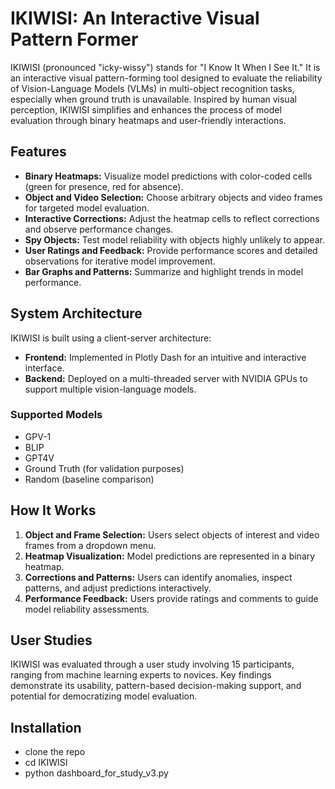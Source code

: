# IKIWISI: An Interactive Visual Pattern Former

IKIWISI (pronounced "icky-wissy") stands for "I Know It When I See It." It is an interactive visual pattern-forming tool designed to evaluate the reliability of Vision-Language Models (VLMs) in multi-object recognition tasks, especially when ground truth is unavailable. Inspired by human visual perception, IKIWISI simplifies and enhances the process of model evaluation through binary heatmaps and user-friendly interactions.

## Features

- **Binary Heatmaps:** Visualize model predictions with color-coded cells (green for presence, red for absence).
- **Object and Video Selection:** Choose arbitrary objects and video frames for targeted model evaluation.
- **Interactive Corrections:** Adjust the heatmap cells to reflect corrections and observe performance changes.
- **Spy Objects:** Test model reliability with objects highly unlikely to appear.
- **User Ratings and Feedback:** Provide performance scores and detailed observations for iterative model improvement.
- **Bar Graphs and Patterns:** Summarize and highlight trends in model performance.

## System Architecture

IKIWISI is built using a client-server architecture:
- **Frontend:** Implemented in Plotly Dash for an intuitive and interactive interface.
- **Backend:** Deployed on a multi-threaded server with NVIDIA GPUs to support multiple vision-language models.

### Supported Models
- GPV-1
- BLIP
- GPT4V
- Ground Truth (for validation purposes)
- Random (baseline comparison)

## How It Works

1. **Object and Frame Selection:** Users select objects of interest and video frames from a dropdown menu.
2. **Heatmap Visualization:** Model predictions are represented in a binary heatmap.
3. **Corrections and Patterns:** Users can identify anomalies, inspect patterns, and adjust predictions interactively.
4. **Performance Feedback:** Users provide ratings and comments to guide model reliability assessments.

## User Studies

IKIWISI was evaluated through a user study involving 15 participants, ranging from machine learning experts to novices. Key findings demonstrate its usability, pattern-based decision-making support, and potential for democratizing model evaluation.

## Installation

   - clone the repo
   - cd IKIWISI
   - python dashboard_for_study_v3.py
